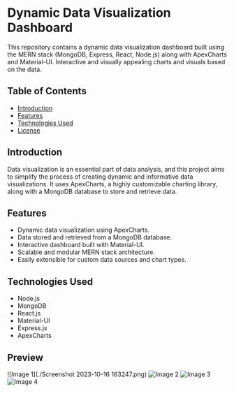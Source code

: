 
# Dynamic Data Visualization Dashboard

This repository contains a dynamic data visualization dashboard built using the MERN stack (MongoDB, Express, React, Node.js) along with ApexCharts and Material-UI. Interactive and visually appealing charts and visuals based on the data.

## Table of Contents

- [Introduction](#introduction)
- [Features](#features)
- [Technologies Used](#technologies-used)
- [License](#license)

## Introduction

Data visualization is an essential part of data analysis, and this project aims to simplify the process of creating dynamic and informative data visualizations. It uses ApexCharts, a highly customizable charting library, along with a MongoDB database to store and retrieve data.

## Features

- Dynamic data visualization using ApexCharts.
- Data stored and retrieved from a MongoDB database.
- Interactive dashboard built with Material-UI.
- Scalable and modular MERN stack architecture.
- Easily extensible for custom data sources and chart types.

## Technologies Used

- Node.js
- MongoDB
- React.js
- Material-UI
- Express.js
- ApexCharts

## Preview

![Image 1](./Screenshot 2023-10-16 163247.png)
![Image 2](./image2.png)
![Image 3](./image3.png)
![Image 4](./image4.png)




